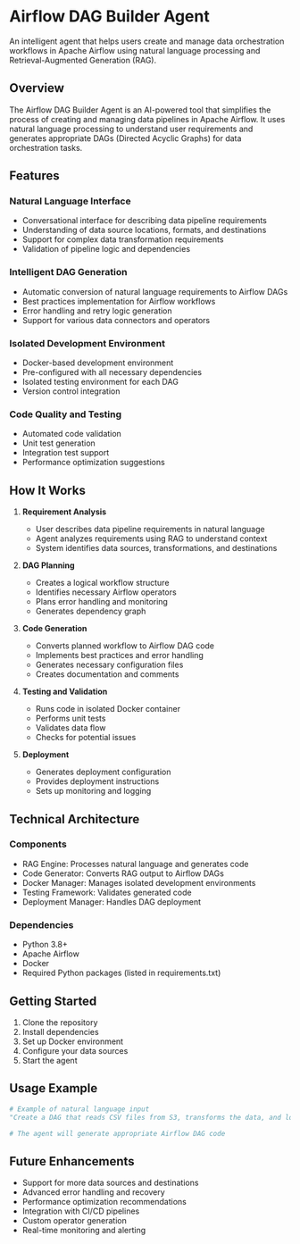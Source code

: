 # Airflow DAG Builder Agent

An intelligent agent that helps users create and manage data orchestration workflows in Apache Airflow using natural language processing and Retrieval-Augmented Generation (RAG).

## Overview

The Airflow DAG Builder Agent is an AI-powered tool that simplifies the process of creating and managing data pipelines in Apache Airflow. It uses natural language processing to understand user requirements and generates appropriate DAGs (Directed Acyclic Graphs) for data orchestration tasks.

## Features

### Natural Language Interface
- Conversational interface for describing data pipeline requirements
- Understanding of data source locations, formats, and destinations
- Support for complex data transformation requirements
- Validation of pipeline logic and dependencies

### Intelligent DAG Generation
- Automatic conversion of natural language requirements to Airflow DAGs
- Best practices implementation for Airflow workflows
- Error handling and retry logic generation
- Support for various data connectors and operators

### Isolated Development Environment
- Docker-based development environment
- Pre-configured with all necessary dependencies
- Isolated testing environment for each DAG
- Version control integration

### Code Quality and Testing
- Automated code validation
- Unit test generation
- Integration test support
- Performance optimization suggestions

## How It Works

1. **Requirement Analysis**
   - User describes data pipeline requirements in natural language
   - Agent analyzes requirements using RAG to understand context
   - System identifies data sources, transformations, and destinations

2. **DAG Planning**
   - Creates a logical workflow structure
   - Identifies necessary Airflow operators
   - Plans error handling and monitoring
   - Generates dependency graph

3. **Code Generation**
   - Converts planned workflow to Airflow DAG code
   - Implements best practices and error handling
   - Generates necessary configuration files
   - Creates documentation and comments

4. **Testing and Validation**
   - Runs code in isolated Docker container
   - Performs unit tests
   - Validates data flow
   - Checks for potential issues

5. **Deployment**
   - Generates deployment configuration
   - Provides deployment instructions
   - Sets up monitoring and logging

## Technical Architecture

### Components
- RAG Engine: Processes natural language and generates code
- Code Generator: Converts RAG output to Airflow DAGs
- Docker Manager: Manages isolated development environments
- Testing Framework: Validates generated code
- Deployment Manager: Handles DAG deployment

### Dependencies
- Python 3.8+
- Apache Airflow
- Docker
- Required Python packages (listed in requirements.txt)

## Getting Started

1. Clone the repository
2. Install dependencies
3. Set up Docker environment
4. Configure your data sources
5. Start the agent

## Usage Example

```python
# Example of natural language input
"Create a DAG that reads CSV files from S3, transforms the data, and loads it into PostgreSQL"

# The agent will generate appropriate Airflow DAG code
```

## Future Enhancements

- Support for more data sources and destinations
- Advanced error handling and recovery
- Performance optimization recommendations
- Integration with CI/CD pipelines
- Custom operator generation
- Real-time monitoring and alerting